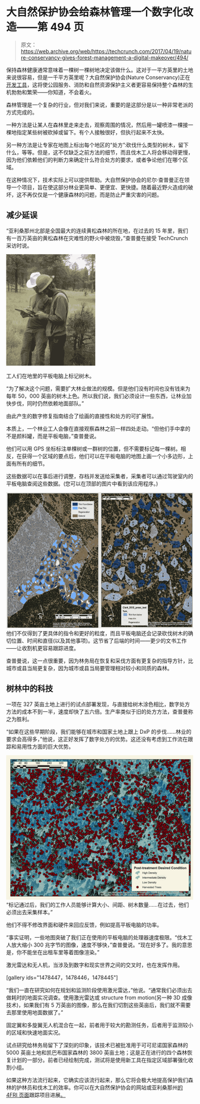 # 大自然保护协会给森林管理一个数字化改造——第 494 页

> 原文：<https://web.archive.org/web/https://techcrunch.com/2017/04/19/nature-conservancy-gives-forest-management-a-digital-makeover/494/>

保持森林健康通常意味着一棵树一棵树地决定该做什么。这对于一平方英里的土地来说很容易，但是一千平方英里呢？大自然保护协会(Nature Conservancy)正在[开发工具](https://web.archive.org/web/20190314151158/https://www.nature.org/ourinitiatives/regions/northamerica/unitedstates/arizona/fighting-mega-fires-by-restoring-arizonas-forests.xml)，这将使公园服务、消防和自然资源保护主义者更容易保持整个森林的生机勃勃和繁荣——你知道，不会着火。

森林管理是一个复杂的行业，但对我们来说，重要的是这部分是以一种非常老派的方式完成的。

一种方法是让某人在森林里走来走去，观察周围的情况，然后用一罐喷漆一棵接一棵地指定某些树被砍掉或留下。有个人接触很好，但执行起来不太快。

另一种方法是让专家在地图上标出每个地区的“处方”:砍伐什么类型的树木，留下什么，等等。但是，这不仅缺乏之前方法的细节，而且伐木工人将会移动得更慢，因为他们依赖他们的判断力来确定什么符合处方的要求，或者争论他们在哪个区域。

在这种情况下，技术实际上可以提供帮助。大自然保护协会的尼尔·查普曼正在领导一个项目，旨在使这部分林业更简单、更便宜、更快捷。随着最近野火造成的破坏，这不再仅仅是一个健康森林的问题，而是防止严重灾害的问题。

## 减少延误

“亚利桑那州北部是全国最大的连续黄松森林的所在地，在过去的 15 年里，我们有一百万英亩的黄松森林在灾难性的野火中被烧毁，”查普曼在接受 TechCrunch 采访时说。

[![](img/ece454a60631dd48055ce5835ad7a978.png)](https://web.archive.org/web/20190314151158/https://beta.techcrunch.com/wp-content/uploads/2017/04/tablet_marking.jpg)

工人们在地里的平板电脑上标记树木。

“为了解决这个问题，需要扩大林业做法的规模。但是他们没有时间也没有钱来为每年 50，000 英亩的树木上色。所以我们说，我们必须设计一些东西，让林业加快步伐，同时仍然依赖地面部队。”

由此产生的数字修复指南结合了绘画的直接性和处方的可扩展性。

本质上，一个林业工人会像在直接观察森林之前一样四处走动。“但他们手中拿的不是颜料罐，而是平板电脑，”查普曼说。

他们可以用 GPS 坐标标注单棵树或一群树的位置，但不需要标记每一棵树。相反，在获得一个区域的要点后，他们可以在平板电脑的地图上画一个小多边形，上面有所有的细节。

这些数据可以在事后进行调整，存档并发送给采集者，采集者可以通过驾驶室内的平板电脑查阅这些数据。(您可以在顶部的图片中看到该应用程序。)

[![](img/1c7d11659125c5b6b17b345fcf189237.png)](https://web.archive.org/web/20190314151158/https://beta.techcrunch.com/wp-content/uploads/2017/04/digital_prescription.jpg) 他们不仅得到了更具体的指令和更好的粒度，而且平板电脑还会记录砍伐树木的确切位置、时间和直径(以及其他事项)。这节省了后端的时间——更少的文书工作——让收割机更容易跟踪进度。

查普曼说，这一点很重要，因为林务局在恢复和采伐方面有更复杂的指导方针，比城市或县当局更复杂，因为城市或县当局要管理相对较小和同质的森林。

## 树林中的科技

一项在 327 英亩土地上进行的试点部署发现，与直接给树木涂色相比，数字处方方法的成本不到一半，速度却快了五六倍。生产率类似于旧的处方方法，查普曼称之为胜利。

“如果在这些早期阶段，我们能够在城市和国家土地上跟上 DxP 的步伐……林业的要求会高得多，”他说，这正好发挥了数字处方的优势。这还没有考虑到工作流在跟踪和易用性方面的巨大优势。

[![](img/4eeca2c5e8416204f873ae494a175e74.png)](https://web.archive.org/web/20190314151158/https://beta.techcrunch.com/wp-content/uploads/2017/04/bob_fry_azsf_interspace_cutting2.jpg) “标记通过后，我们的工作人员能够计算大小、间距、树木数量……在过去，他们必须出去采集样本。”

他们不得不修改界面和硬件来回应反馈，例如提高平板电脑的功率。

“事实证明，一些地图突破了我们正在使用的平板电脑的处理器速度极限。“伐木工人放大缩小 300 兆字节的图像，速度不够快，”查普曼说。“现在好多了。我的意思是，你不能坐在出租车里等着图像渲染。”

激光雷达和无人机，当涉及到数字和现实世界之间的交叉时，也在发挥作用。

[gallery ids="1478447，1478446，1478445"]

“我们一直在研究如何在规划和监测阶段使用激光雷达，”他说。“通常我们必须出去做耗时的地面实况调查。使用激光雷达或 structure from motion(另一种 3D 成像技术)，如果我们有 5 万英亩的图像，那么在我们切割这些英亩后，我们就不需要去那里使用地面数据了。”

固定翼和多旋翼无人机混合在一起，前者用于较大的勘测任务，后者用于监测较小的区域和快速地面实况。

试点研究给林务局留下了深刻的印象，该技术已被批准用于可可尼诺国家森林的 5000 英亩土地和凯巴布国家森林的 3800 英亩土地；这是正在进行的四个森林恢复计划的一部分。前者已经绘制完成，测试将是使用新工具在指定区域部署强化收割小组。

如果这种方法流行起来，它确实应该流行起来，那么它将会极大地提高保护我们森林的护林员和伐木工的效率。你可以在大自然保护协会的网站或亚利桑那州[的 4FRI 页面](https://web.archive.org/web/20190314151158/http://4fri.org/index.html)跟踪项目进展[。](https://web.archive.org/web/20190314151158/https://www.nature.org/ourinitiatives/regions/northamerica/unitedstates/arizona/fighting-mega-fires-by-restoring-arizonas-forests.xml)